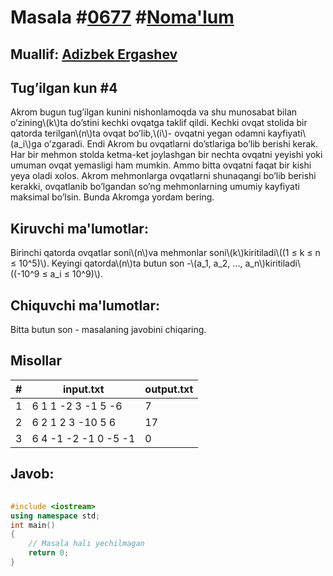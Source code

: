 
<h1>Masala #<a href="https://robocontest.uz/tasks/0677">0677</a> #<a href="https://robocontest.uz/tasks?category=1">Noma'lum</a></h1>
<h2> Muallif: <a href="https://robocontest.uz/profile/adizbek">Adizbek Ergashev</a></h2>
<h2>Tug’ilgan kun #4</h2>
<p>Akrom bugun tug’ilgan kunini nishonlamoqda va shu munosabat bilan o’zining\(k\)ta do’stini kechki ovqatga taklif qildi. Kechki ovqat stolida bir qatorda terilgan\(n\)ta ovqat bo’lib,\(i\)- ovqatni yegan odamni kayfiyati\(a_i\)ga o’zgaradi. Endi Akrom bu ovqatlarni do’stlariga bo’lib berishi kerak.
Har bir mehmon stolda ketma-ket joylashgan bir nechta ovqatni yeyishi yoki umuman ovqat yemasligi ham mumkin. Ammo bitta ovqatni faqat bir kishi yeya oladi xolos. Akrom mehmonlarga ovqatlarni shunaqangi bo’lib berishi kerakki, ovqatlanib bo’lgandan so’ng mehmonlarning umumiy kayfiyati maksimal bo’lsin. Bunda Akromga yordam bering.</p>
<h2>Kiruvchi ma'lumotlar:</h2>
<p>Birinchi qatorda ovqatlar soni\(n\)va mehmonlar soni\(k\)kiritiladi\((1 ≤ k ≤ n ≤ 10^5)\). Keyingi qatorda\(n\)ta butun son -\(a_1, a_2, ..., a_n\)kiritiladi\((-10^9 ≤ a_i ≤ 10^9)\).</p>
<h2>Chiquvchi ma'lumotlar:</h2>
<p>Bitta butun son - masalaning javobini chiqaring.</p>
<h2>Misollar</h2>
<table>
    <thead>
        <tr>
            <th>#</th>
            <th>input.txt</th>
            <th>output.txt</th>
        </tr>
    </thead>
    <tbody>
            <tr>
                <td>1</td>
                <td>6 1
1 -2 3 -1 5 -6</td>
                <td>7</td>
            </tr>
            <tr>
                <td>2</td>
                <td>6 2
1 2 3 -10 5 6</td>
                <td>17</td>
            </tr>
            <tr>
                <td>3</td>
                <td>6 4
-1 -2 -1 0 -5 -1</td>
                <td>0</td>
            </tr>
    </tbody>
    </table>
    
<h2>Javob:</h2>

######
```cpp
#include <iostream>
using namespace std;
int main()
{
    // Masala hali yechilmagan
    return 0;
}
```
